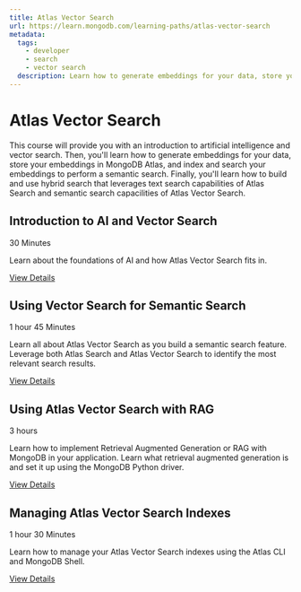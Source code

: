 ```yaml
---
title: Atlas Vector Search
url: https://learn.mongodb.com/learning-paths/atlas-vector-search
metadata:
  tags:
    - developer
    - search
    - vector search
  description: Learn how to generate embeddings for your data, store your embeddings in MongoDB Atlas, and index and search your embeddings to perform a semantic search using Atlas Vector Search.
---
```


# Atlas Vector Search

This course will provide you with an introduction to artificial intelligence and vector search. Then, you'll learn how to generate embeddings for your data, store your embeddings in MongoDB Atlas, and index and search your embeddings to perform a semantic search. Finally, you'll learn how to build and use hybrid search that leverages text search capabilities of Atlas Search and semantic search capacilities of Atlas Vector Search.

## Introduction to AI and Vector Search

30 Minutes

Learn about the foundations of AI and how Atlas Vector Search fits in.

[View Details](https://learn.mongodb.com/courses/introduction-to-ai-and-vector-search)

## Using Vector Search for Semantic Search

1 hour 45 Minutes

Learn all about Atlas Vector Search as you build a semantic search feature. Leverage both Atlas Search and Atlas Vector Search to identify the most relevant search results.

[View Details](https://learn.mongodb.com/courses/using-vector-search-for-semantic-search)

## Using Atlas Vector Search with RAG

3 hours

Learn how to implement Retrieval Augmented Generation or RAG with MongoDB in your application. Learn what retrieval augmented generation is and set it up using the MongoDB Python driver.

[View Details](https://learn.mongodb.com/courses/using-atlas-vector-search-with-rag)

## Managing Atlas Vector Search Indexes

1 hour 30 Minutes

Learn how to manage your Atlas Vector Search indexes using the Atlas CLI and MongoDB Shell.

[View Details](https://learn.mongodb.com/courses/managing-atlas-vector-search-indexes)
